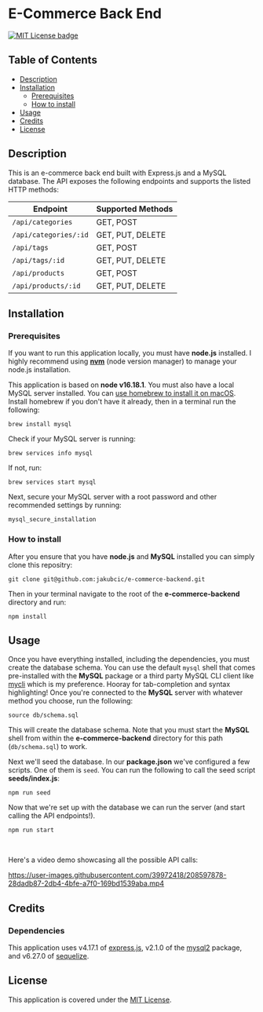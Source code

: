 # E-Commerce Back End
[![MIT License badge](https://img.shields.io/badge/license-MIT-yellow.svg)](https://choosealicense.com/licenses/mit/)

## Table of Contents

- [Description](#description)
- [Installation](#installation)
    + [Prerequisites](#prerequisites)
    + [How to install](#how-to-install)
- [Usage](#usage)
- [Credits](#credits)
- [License](#license)


## Description
This is an e-commerce back end built with Express.js and a MySQL database. The API exposes the following endpoints and supports the listed HTTP methods:

| Endpoint              | Supported Methods |
|-----------------------|-------------------|
| `/api/categories`     | GET, POST         |
| `/api/categories/:id` | GET, PUT, DELETE  |
| `/api/tags`           | GET, POST         |
| `/api/tags/:id`       | GET, PUT, DELETE  |
| `/api/products`       | GET, POST         |
| `/api/products/:id`   | GET, PUT, DELETE  |


## Installation
### Prerequisites
If you want to run this application locally, you must have **node.js** installed. I highly recommend using [**nvm**](https://github.com/nvm-sh/nvm) (node version manager) to manage your node.js installation.
<br>

This application is based on **node v16.18.1**.
You must also have a local MySQL server installed. You can [use homebrew to install it on macOS](https://formulae.brew.sh/formula/mysql#default). Install homebrew if you don't have it already, then in a terminal run the following:
```
brew install mysql
```
Check if your MySQL server is running:
```
brew services info mysql
```
If not, run:
```
brew services start mysql
```
Next, secure your MySQL server with a root password and other recommended settings by running:
```
mysql_secure_installation
```


### How to install
After you ensure that you have **node.js** and **MySQL** installed you can simply clone this repositry:
```
git clone git@github.com:jakubcic/e-commerce-backend.git
```

Then in your terminal navigate to the root of the **e-commerce-backend** directory and run:
```
npm install
```

## Usage
Once you have everything installed, including the dependencies, you must create the database schema. You can use the default `mysql` shell that comes pre-installed with the **MySQL** package or a third party MySQL CLI client like [mycli](https://github.com/dbcli/mycli) which is my preference. Hooray for tab-completion and syntax highlighting! Once you're connected to the **MySQL** server with whatever method you choose, run the following:
```
source db/schema.sql
```
This will create the database schema. Note that you must start the **MySQL** shell from within the **e-commerce-backend** directory for this path (`db/schema.sql`) to work.

Next we'll seed the database. In our **package.json** we've configured a few scripts. One of them is `seed`. You can run the following to call the seed script **seeds/index.js**:
```
npm run seed
```
Now that we're set up with the database we can run the server (and start calling the API endpoints!). 
```
npm run start
```
<br>

Here's a video demo showcasing all the possible API calls:

https://user-images.githubusercontent.com/39972418/208597878-28dadb87-2db4-4bfe-a7f0-169bd1539aba.mp4


## Credits
### Dependencies
This application uses v4.17.1 of [express.js](https://www.npmjs.com/package/express), v2.1.0 of the [mysql2](https://www.npmjs.com/package/mysql2) package, and v6.27.0 of [sequelize](https://www.npmjs.com/package/sequelize). 

## License
This application is covered under the [MIT License](https://choosealicense.com/licenses/mit/).


